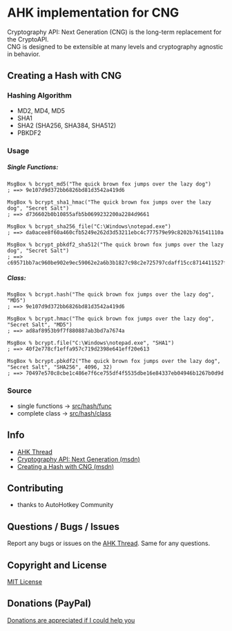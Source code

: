 # AHK implementation for CNG
Cryptography API: Next Generation (CNG) is the long-term replacement for the CryptoAPI.  
CNG is designed to be extensible at many levels and cryptography agnostic in behavior.


## Creating a Hash with CNG

### Hashing Algorithm
* MD2, MD4, MD5
* SHA1
* SHA2 (SHA256, SHA384, SHA512)
* PBKDF2


### Usage

##### Single Functions:
```AutoHotkey
MsgBox % bcrypt_md5("The quick brown fox jumps over the lazy dog")
; ==> 9e107d9d372bb6826bd81d3542a419d6

MsgBox % bcrypt_sha1_hmac("The quick brown fox jumps over the lazy dog", "Secret Salt")
; ==> d736602b0b10855afb5b0699232200a2284d9661

MsgBox % bcrypt_sha256_file("C:\Windows\notepad.exe")
; ==> da0acee8f60a460cfb5249e262d3d53211ebc4c777579e99c8202b761541110a

MsgBox % bcrypt_pbkdf2_sha512("The quick brown fox jumps over the lazy dog", "Secret Salt")
; ==> c69571bb7ac960be902e9ec59062e2a6b3b1827c98c2e725797cdaff15cc8714411527fc39f4967c9bf07b8f46182add813ac6f0e3bbda5ffdccdc4b334540c0
```
##### Class:
```AutoHotkey
MsgBox % bcrypt.hash("The quick brown fox jumps over the lazy dog", "MD5")
; ==> 9e107d9d372bb6826bd81d3542a419d6

MsgBox % bcrypt.hmac("The quick brown fox jumps over the lazy dog", "Secret Salt", "MD5")
; ==> ad8af8953b9f7f880887ab3bd7a7674a

MsgBox % bcrypt.file("C:\Windows\notepad.exe", "SHA1")
; ==> 40f2e778cf1effa957c719d2398e641eff20e613

MsgBox % bcrypt.pbkdf2("The quick brown fox jumps over the lazy dog", "Secret Salt", "SHA256", 4096, 32)
; ==> 70497e570c8cbe1c486e7f6ce755df4f5535dbe16e84337eb04946b1267b0d9d
```


### Source
* single functions -> [src/hash/func](src/hash/func)
* complete class -> [src/hash/class](src/hash/class)


## Info
* [AHK Thread](https://autohotkey.com/boards/viewtopic.php?f=6&t=23413)
* [Cryptography API: Next Generation (msdn)](https://docs.microsoft.com/en-us/windows/desktop/SecCNG/cng-portal)
* [Creating a Hash with CNG (msdn)](https://docs.microsoft.com/en-us/windows/desktop/SecCNG/creating-a-hash-with-cng)


## Contributing
* thanks to AutoHotkey Community


## Questions / Bugs / Issues
Report any bugs or issues on the [AHK Thread](https://autohotkey.com/boards/viewtopic.php?f=6&t=23413). Same for any questions.


## Copyright and License
[MIT License](LICENSE)


## Donations (PayPal)
[Donations are appreciated if I could help you](https://www.paypal.me/smithz)